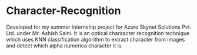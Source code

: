 # Character-Recognition
Developed for my summer internship project for Azure Skynet Solutions Pvt. Ltd. under Mr. Ashish Saini.
It is an optical charaacter recognition technique which uses KNN classification algorithm to extract character from images and detect which alpha numerica character it is.


